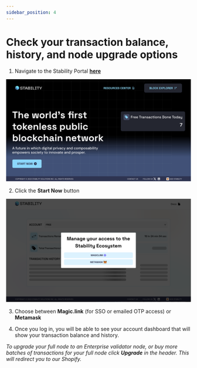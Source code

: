 ```yaml
---
sidebar_position: 4
---
```


# Check your transaction balance, history, and node upgrade options

1. Navigate to the Stability Portal **[here](https://portal.stble.io/)**
  
![Stability Portal](../../static/img/stability-portal.jpg)  
  
2. Click the **Start Now** button  
  
![Stability Portal Authentication](../../static/img/stability-portal-auth.jpg)  

3. Choose between **Magic.link** (for SSO or emailed OTP access) or **Metamask** 

4. Once you log in, you will be able to see your account dashboard that will show your transaction balance and history.
  
_To upgrade your full node to an Enterprise validator node, or buy more batches of transactions for your full node click **Upgrade** in the header. This will redirect you to our Shopify._
  